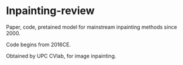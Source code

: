 # Inpainting-review
Paper, code, pretained model for mainstream inpainting methods since 2000.

Code begins from 2016CE.

Obtained by UPC CVlab, for image inpainting.
